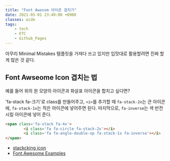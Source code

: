 ```yaml
---
title: "Font Awesom 아이콘 겹치기"
date: 2021-05-01 23:49:00 +0900
classes: wide
tags:
    - tech
    - ETC
    - Github_Pages
---
```


아무리 Minimal Mistakes 템플릿을 가져다 쓰고 있지만 입맛대로 활용할려면 진짜 할게 많은 것 같다.

## Font Awseome Icon 겹치는 법

<span><i class='fa-2x fa-circle'></i></span>
<span><i class='fa-lg fa-angle-double-up'></i></span>

예를 들어 위의 원 모양의 아이콘과 화살표 아이콘을 합치고 싶다면?

'fa-stack fa-크기'로 class를 만들어주고, `<i>`를 추가할 때 `fa-stack-2x`는 큰 아이콘에, `fa-stack-1x`는 작은 아이콘에 넣어주면 된다. 마지막으로, `fa-inverse`는 색 반전시킬 아이콘에 넣어 준다.


```html
<span class='fa-stack fa-4x'>
        <i class='fa fa-circle fa-stack-2x'></i>
        <i class='fa fa-angle-double-up fa-stack-1x fa-inverse'></i>
</span>
```

<span class='fa-stack fa-4x'>
        <i class='fa fa-circle fa-stack-2x'></i>
        <i class='fa fa-angle-double-up fa-stack-1x fa-inverse'></i>
</span>




- [stackcking icon](https://fontawesome.com/how-to-use/on-the-web/styling/stacking-icons)
- [Font Awesome Examples](https://fontawesome.com/v4.7.0/examples/)